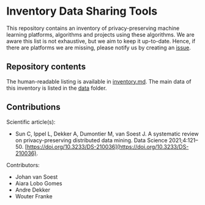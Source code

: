 # Inventory Data Sharing Tools

This repository contains an inventory of privacy-preserving machine learning platforms, algorithms and projects using these algorithms. We are aware this list is not exhaustive, but we aim to keep it up-to-date. Hence, if there are platforms we are missing, please notify us by creating an [issue](https://github.com/MaastrichtU-BISS/Inventory-DataSharing-tools/issues).

## Repository contents
The human-readable listing is available in [inventory.md](./inventory.md). The main data of this inventory is listed in the [data](./data) folder.

## Contributions

Scientific article(s):
- Sun C, Ippel L, Dekker A, Dumontier M, van Soest J. A systematic review on privacy-preserving distributed data mining. Data Science 2021;4:121–50. [https://doi.org/10.3233/DS-210036](https://doi.org/10.3233/DS-210036).

Contributors:
- Johan van Soest
- Aiara Lobo Gomes
- Andre Dekker
- Wouter Franke
